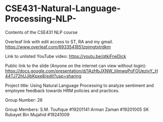 # CSE431-Natural-Language-Processing-NLP-
Contents of the CSE431 NLP course


Overleaf link with edit access to ST, RA and my gmail.
https://www.overleaf.com/6933541851zpjmgtxtrdkm


Link to unlisted YouTube video:
https://youtu.be/qtkiFneDick


Public link to the slide (Anyone on the internet can view without login):
https://docs.google.com/presentation/d/1AzHbJXNW_tjlmwqPoFOUezjvY_H44TJ72hUJlbKpxe8/edit?usp=sharing


Project title:
Using Natural Language Processing to analyze sentiment and employee feedback towards HRM policies and practices.

Group Number:
26

Group Members:
S.M. Toufique #19201141
Arman Zaman #19201005
SK Rubayet Bin Mujahid #19241009
